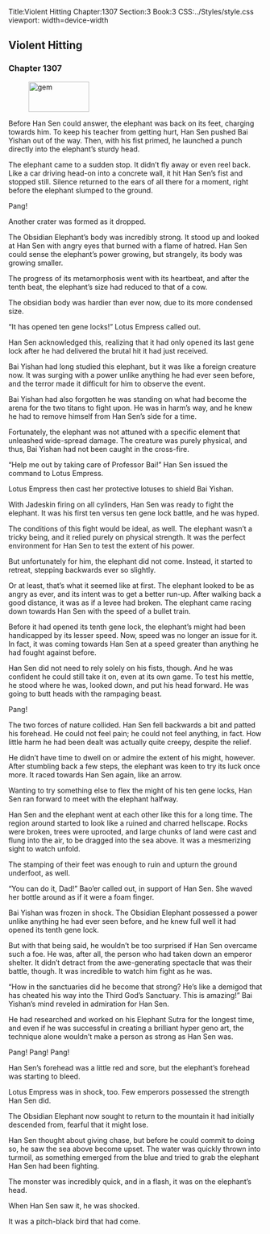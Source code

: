 Title:Violent Hitting 
Chapter:1307 
Section:3 
Book:3 
CSS:../Styles/style.css 
viewport: width=device-width
  
## Violent Hitting
### Chapter 1307 
<figure>
	<img src="../Images/gem.gif" alt="gem" id="gem" width="120" height="60" />
</figure>
  

  
  Before Han Sen could answer, the elephant was back on its feet, charging towards him. To keep his teacher from getting hurt, Han Sen pushed Bai Yishan out of the way. Then, with his fist primed, he launched a punch directly into the elephant’s sturdy head.

The elephant came to a sudden stop. It didn’t fly away or even reel back. Like a car driving head-on into a concrete wall, it hit Han Sen’s fist and stopped still. Silence returned to the ears of all there for a moment, right before the elephant slumped to the ground.

Pang!

Another crater was formed as it dropped.

The Obsidian Elephant’s body was incredibly strong. It stood up and looked at Han Sen with angry eyes that burned with a flame of hatred. Han Sen could sense the elephant’s power growing, but strangely, its body was growing smaller.

The progress of its metamorphosis went with its heartbeat, and after the tenth beat, the elephant’s size had reduced to that of a cow.

The obsidian body was hardier than ever now, due to its more condensed size.

“It has opened ten gene locks!” Lotus Empress called out.

Han Sen acknowledged this, realizing that it had only opened its last gene lock after he had delivered the brutal hit it had just received.

Bai Yishan had long studied this elephant, but it was like a foreign creature now. It was surging with a power unlike anything he had ever seen before, and the terror made it difficult for him to observe the event.

Bai Yishan had also forgotten he was standing on what had become the arena for the two titans to fight upon. He was in harm’s way, and he knew he had to remove himself from Han Sen’s side for a time.

Fortunately, the elephant was not attuned with a specific element that unleashed wide-spread damage. The creature was purely physical, and thus, Bai Yishan had not been caught in the cross-fire.

“Help me out by taking care of Professor Bai!” Han Sen issued the command to Lotus Empress.

Lotus Empress then cast her protective lotuses to shield Bai Yishan.

With Jadeskin firing on all cylinders, Han Sen was ready to fight the elephant. It was his first ten versus ten gene lock battle, and he was hyped.

The conditions of this fight would be ideal, as well. The elephant wasn’t a tricky being, and it relied purely on physical strength. It was the perfect environment for Han Sen to test the extent of his power.

But unfortunately for him, the elephant did not come. Instead, it started to retreat, stepping backwards ever so slightly.

Or at least, that’s what it seemed like at first. The elephant looked to be as angry as ever, and its intent was to get a better run-up. After walking back a good distance, it was as if a levee had broken. The elephant came racing down towards Han Sen with the speed of a bullet train.

Before it had opened its tenth gene lock, the elephant’s might had been handicapped by its lesser speed. Now, speed was no longer an issue for it. In fact, it was coming towards Han Sen at a speed greater than anything he had fought against before.

Han Sen did not need to rely solely on his fists, though. And he was confident he could still take it on, even at its own game. To test his mettle, he stood where he was, looked down, and put his head forward. He was going to butt heads with the rampaging beast.

Pang!

The two forces of nature collided. Han Sen fell backwards a bit and patted his forehead. He could not feel pain; he could not feel anything, in fact. How little harm he had been dealt was actually quite creepy, despite the relief.

He didn’t have time to dwell on or admire the extent of his might, however. After stumbling back a few steps, the elephant was keen to try its luck once more. It raced towards Han Sen again, like an arrow.

Wanting to try something else to flex the might of his ten gene locks, Han Sen ran forward to meet with the elephant halfway.

Han Sen and the elephant went at each other like this for a long time. The region around started to look like a ruined and charred hellscape. Rocks were broken, trees were uprooted, and large chunks of land were cast and flung into the air, to be dragged into the sea above. It was a mesmerizing sight to watch unfold.

The stamping of their feet was enough to ruin and upturn the ground underfoot, as well.

“You can do it, Dad!” Bao’er called out, in support of Han Sen. She waved her bottle around as if it were a foam finger.

Bai Yishan was frozen in shock. The Obsidian Elephant possessed a power unlike anything he had ever seen before, and he knew full well it had opened its tenth gene lock.

But with that being said, he wouldn’t be too surprised if Han Sen overcame such a foe. He was, after all, the person who had taken down an emperor shelter. It didn’t detract from the awe-generating spectacle that was their battle, though. It was incredible to watch him fight as he was.

“How in the sanctuaries did he become that strong? He’s like a demigod that has cheated his way into the Third God’s Sanctuary. This is amazing!” Bai Yishan’s mind reveled in admiration for Han Sen.

He had researched and worked on his Elephant Sutra for the longest time, and even if he was successful in creating a brilliant hyper geno art, the technique alone wouldn’t make a person as strong as Han Sen was.

Pang! Pang! Pang!

Han Sen’s forehead was a little red and sore, but the elephant’s forehead was starting to bleed.

Lotus Empress was in shock, too. Few emperors possessed the strength Han Sen did.

The Obsidian Elephant now sought to return to the mountain it had initially descended from, fearful that it might lose.

Han Sen thought about giving chase, but before he could commit to doing so, he saw the sea above become upset. The water was quickly thrown into turmoil, as something emerged from the blue and tried to grab the elephant Han Sen had been fighting.

The monster was incredibly quick, and in a flash, it was on the elephant’s head.

When Han Sen saw it, he was shocked.

It was a pitch-black bird that had come.
